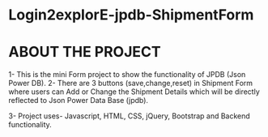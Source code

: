 # Login2explorE-jpdb-ShipmentForm

# ABOUT THE PROJECT
1- This is the mini Form project to show the functionality of JPDB (Json Power DB). 
2- There are 3 buttons (save,change,reset) in Shipment Form where users can Add or Change the Shipment Details which will be directly reflected to Json Power Data Base (jpdb).

3- Project uses- Javascript, HTML, CSS, jQuery, Bootstrap and Backend functionality.

